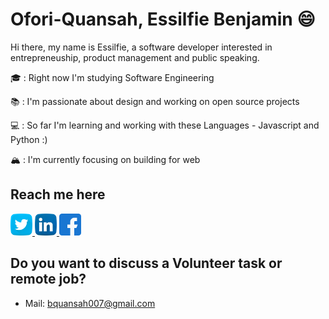 # Ofori-Quansah, Essilfie Benjamin :smile:

Hi there, my name is Essilfie, a software developer interested in entrepreneuship, product management and public speaking.

🎓 : Right now I'm studying Software Engineering

📚 : I'm passionate about design and working on open source projects

💻 : So far I'm learning and working with these Languages - Javascript and Python :)

🏔 : I'm currently focusing on building for web


## Reach me here
<a href="https://twitter.com/essilfiequansah" target="_blank">
  <img src="./assets/twitter.svg" alt="My Twitter Profile" height="35" width="35">
</a>
<a href="https://www.linkedin.com/in/essilfiequansah/" target="_blank">
  <img src="./assets/linkedin.svg" alt="My LinkedIn Profile" height="35" width="35">
</a>
<a href="https://facebook.com/vck/" target="_blank">
  <img src="./assets/facebook.svg" alt="My Facebook Profile" height="35" width="35">
</a>


## Do you want to discuss a Volunteer task or remote job?
* Mail: [bquansah007@gmail.com](mailto:bquansah007@gmail.com)





